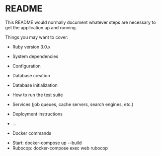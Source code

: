 # README

This README would normally document whatever steps are necessary to get the
application up and running.

Things you may want to cover:

* Ruby version
3.0.x

* System dependencies

* Configuration

* Database creation

* Database initialization

* How to run the test suite


* Services (job queues, cache servers, search engines, etc.)

* Deployment instructions

* ...

* Docker commands
- Start: docker-compose up --build
- Rubocop: docker-compose exec web rubocop
